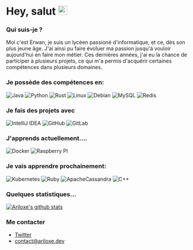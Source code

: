 

# Hey, salut <img src="https://media.giphy.com/media/hvRJCLFzcasrR4ia7z/giphy.gif" width="25px">

### Qui suis-je ?
 Moi c'est Erwan, je suis un lycéen passioné d'informatique, et ce, dès son plus jeune âge. J'ai ainsi pu faire évoluer ma passion jusqu'à vouloir aujourd'hui en faire mon métier. Ces dernières années, j'ai eu la chance de participer à plusieurs projets, ce qui m'a permis d'acquérir certaines compétences dans plusieurs domaines.

### Je possède des compétences en:
![Java](https://img.shields.io/badge/java-%23ED8B00.svg?style=for-the-badge&logo=java&logoColor=white) ![Python](https://img.shields.io/badge/python-3670A0?style=for-the-badge&logo=python&logoColor=ffdd54) ![Rust](https://img.shields.io/badge/rust-%23000000.svg?style=for-the-badge&logo=rust&logoColor=white) ![Linux](https://img.shields.io/badge/Linux-FCC624?style=for-the-badge&logo=linux&logoColor=black) ![Debian](https://img.shields.io/badge/Debian-D70A53?style=for-the-badge&logo=debian&logoColor=white) ![MySQL](https://img.shields.io/badge/mysql-%2300f.svg?style=for-the-badge&logo=mysql&logoColor=white) ![Redis](https://img.shields.io/badge/redis-%23DD0031.svg?style=for-the-badge&logo=redis&logoColor=white) 


### Je fais des projets avec
![IntelliJ IDEA](https://img.shields.io/badge/IntelliJIDEA-000000.svg?style=for-the-badge&logo=intellij-idea&logoColor=white) 
![GitHub](https://img.shields.io/badge/github-%23121011.svg?style=for-the-badge&logo=github&logoColor=white) ![GitLab](https://img.shields.io/badge/gitlab-%23181717.svg?style=for-the-badge&logo=gitlab&logoColor=white)

### J'apprends actuellement....
![Docker](https://img.shields.io/badge/docker-%230db7ed.svg?style=for-the-badge&logo=docker&logoColor=white) ![Raspberry PI](https://img.shields.io/badge/Raspberry%20Pi-A22846?style=for-the-badge&logo=Raspberry%20Pi&logoColor=white)

### Je vais apprendre prochainement:
![Kubernetes](https://img.shields.io/badge/kubernetes-%23326ce5.svg?style=for-the-badge&logo=kubernetes&logoColor=white) ![Ruby](https://img.shields.io/badge/ruby-%23CC342D.svg?style=for-the-badge&logo=ruby&logoColor=white) ![ApacheCassandra](https://img.shields.io/badge/cassandra-%231287B1.svg?style=for-the-badge&logo=apache-cassandra&logoColor=white) ![C++](https://img.shields.io/badge/C%2B%2B-00599C?style=for-the-badge&logo=c%2B%2B&logoColor=white)

### Quelques statistiques...
[![Ariloxe's github stats](https://github-readme-stats.vercel.app/api?username=Ariloxe&count_private=true&include_all_commits=true&theme=radical)](https://google.com)


### Me contacter
- <a href="https://twitter.com/AriloxeFR">Twitter</a>
- contact@ariloxe.dev
